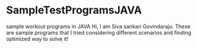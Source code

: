 # SampleTestProgramsJAVA
sample workout programs in JAVA
Hi, I am Siva sankari Govindaraju. 
These are sample programs that I tried considering different scenarios and finding optimized way to solve it!

